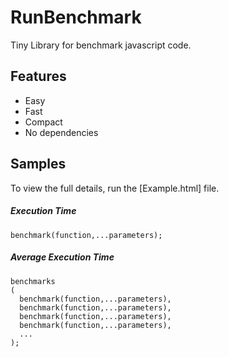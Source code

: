 # RunBenchmark
Tiny Library for benchmark javascript code.


## Features 
  - Easy
  - Fast
  - Compact
  - No dependencies

## Samples

To view the full details, run the [Example.html] file.

##### Execution Time
```
benchmark(function,...parameters);
```

##### Average Execution Time
```
benchmarks
(
  benchmark(function,...parameters),
  benchmark(function,...parameters),
  benchmark(function,...parameters),
  benchmark(function,...parameters),
  ...
);
```
